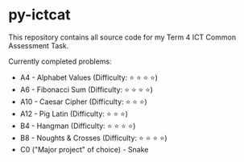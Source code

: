 # py-ictcat
This repository contains all source code for my Term 4 ICT Common Assessment Task.

Currently completed problems:
* A4 - Alphabet Values (Difficulty: :star: :star: :star: :star:)
* A6 - Fibonacci Sum (Difficulty: :star: :star: :star: :star:)
* A10 - Caesar Cipher (Difficulty: :star: :star: :star:)
* A12 - Pig Latin (Difficulty: :star: :star: :star:)
* B4 - Hangman (Difficulty: :star: :star: :star: :star:)
* B8 - Noughts & Crosses (Difficulty: :star: :star: :star: :star:)
* C0 ("Major project" of choice) - Snake